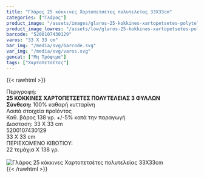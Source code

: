 ```yaml
---
title: "Γλάρος 25 κόκκινες Χαρτοπετσέτες πολυτελείας 33Χ33cm"
categories: ["Γλάρος"]
product_image: "/assets/images/glaros-25-kokkines-xartopetsetes-polyteleias-33x33cm.jpg"
product_image_lowres: "/assets/low/glaros-25-kokkines-xartopetsetes-polyteleias-33x33cm.jpg"
barcode: "5200107430129"
varos: "33 Χ 33 cm"
bar_img: "/media/svg/barcode.svg"
var_img: "/media/svg/varos.svg"
gencat: ["Μη Τρόφιμα"]
tags: ["Χαρτοπετσέτες"]
---
```

{{< rawhtml >}}

<div class="sload193"><div class="product"><div id="sistatika">Περιγραφή:</div><div class="alltext"><b>25 ΚΟΚΚΙΝΕΣ ΧΑΡΤΟΠΕΤΣΕΤΕΣ ΠΟΛΥΤΕΛΕΙΑΣ 3 ΦΥΛΛΩΝ</b><br><b>Σύνθεση:</b> 100% καθαρή κυτταρίνη<br></div><div id="loipa">Λοιπά στοιχεία προϊόντος</div><div class="alltext">Καθ. βάρος 138 γρ. +/-5% κατά την παραγωγή<br>Διάσταση: 33 Χ 33 cm</div><div id="barcode"><div id="barimage1"></div><span id="bartext">5200107430129</span></div><div id="varos"><div id="dimimg"></div><span id="varostext">33 Χ 33 cm</span></div><div id="kivotio">ΠΕΡΙΕΧΟΜΕΝΟ ΚΙΒΩΤΙΟΥ:<br>22 τεμάχια Χ 138 γρ.</div><br><div class="pimg"><img alt="Γλάρος 25 κόκκινες Χαρτοπετσέτες πολυτελείας 33Χ33cm" title="Γλάρος 25 κόκκινες Χαρτοπετσέτες πολυτελείας 33Χ33cm" src="/assets/images/glaros-25-kokkines-xartopetsetes-polyteleias-33x33cm.jpg"></div></div></div>
{{< /rawhtml >}}


